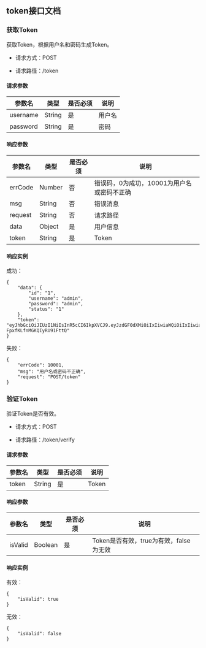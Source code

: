 ## token接口文档

### 获取Token

获取Token，根据用户名和密码生成Token。

- 请求方式：POST

- 请求路径：/token

#### 请求参数

| 参数名   | 类型   | 是否必须 | 说明   |
| ---- | ---- | ---- | ---- |
| username | String | 是   | 用户名 |
| password | String | 是   | 密码   |

#### 响应参数

| 参数名   | 类型   | 是否必须 | 说明                        |
| ---- | ---- | ---- | ------------------------- |
| errCode | Number | 否   | 错误码，0为成功，10001为用户名或密码不正确 |
| msg  | String | 否   | 错误消息                      |
| request | String | 否   | 请求路径                      |
| data | Object | 是   | 用户信息                      |
| token | String | 是   | Token                     |

#### 响应实例

成功：

```
{
    "data": {
        "id": "1",
        "username": "admin",
        "password": "admin",
        "status": "1"
    },
    "token": "eyJhbGciOiJIUzI1NiIsInR5cCI6IkpXVCJ9.eyJzdGF0dXMiOiIxIiwiaWQiOiIxIiwiaWF0IjoxNjMvMDQxNjQxMzY5LCJleHAiOjE2MzEzMzgyOTl9.Xi3jKzbeVDZgRSY01CGo-FpxfKLfnMGKQIyRU91FttQ"
}
```

失败：

```
{
    "errCode": 10001,
    "msg": "用户名或密码不正确",
    "request": "POST/token"
}
```

### 验证Token

验证Token是否有效。

- 请求方式：POST

- 请求路径：/token/verify

#### 请求参数

| 参数名  | 类型   | 是否必须 | 说明    |
| ----- | ---- | ---- | ----- |
| token | String | 是   | Token |

#### 响应参数

| 参数名   | 类型    | 是否必须 | 说明                |
| ---- | ----- | ---- | ----------------- |
| isValid | Boolean | 是   | Token是否有效，true为有效，false为无效 |

#### 响应实例

有效：

```
{
    "isValid": true
}
```

无效：

```
{
    "isValid": false
}
```